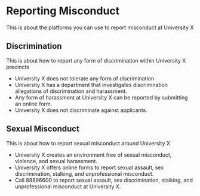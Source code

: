 # Reporting Misconduct

This is about the platforms you can use to report misconduct at University X

## Discrimination

This is about how to report any form of discrimination within University X precincts

- University X does not tolerate any form of discrimination
- University X has a department that investigates discrimination allegations of discrimination and harassment.
- Any form of harassment at University X can be reported by submitting an online form.
- University X does not discriminate against applicants.

## Sexual Misconduct

This is about how to report sexual misconduct around University  X

- University X creates an environment free of sexual misconduct, violence, and sexual harassment.
- University X offers online forms to report sexual assault, sex discrimination, stalking, and unprofessional misconduct.
- Call 88896600 to report sexual assault, sex discrimination, stalking, and unprofessional misconduct at University X.